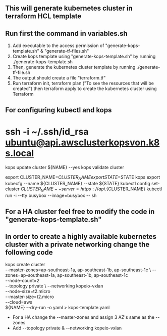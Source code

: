 ## This will generate kubernetes cluster in terraform HCL template

## Run first the command in variables.sh
1. Add executable to the access permission of "generate-kops-template.sh" & "generate-tf-files.sh"
2. Create kops template using "generate-kops-template.sh" by running ./generate-kops-template.sh
3. Then, generate the kubernetes cluster template by running ./generate-tf-file.sh
4. The output should create a file "terraform.tf"
5. Run terraform init, terraform plan ("To see the resources that will be created") then terraform apply to create the kubernetes cluster using Terraform

## For configuring kubectl and kops
# ssh -i ~/.ssh/id_rsa ubuntu@api.awsclusterkopsvon.k8s.local

kops update cluster ${NAME} --yes
kops validate cluster

export CLUSTER_NAME=$CLUSTER_NAME
export STATE=$STATE
kops export kubecfg --name ${CLUSTER_NAME} --state ${STATE}
kubectl config set-cluster ${CLUSTER_NAME} --server=https://api.${CLUSTER_NAME}
kubectl run -i --tty busybox --image=busybox -- sh

## For a HA cluster feel free to modify the code in "generate-kops-template.sh"
## In order to create a highly available kubernetes cluster with a private networking change the following code 
kops create cluster \
--master-zones=ap-southeast-1a, ap-southeast-1b, ap-southeast-1c \ 
--zones=ap-southeast-1a, ap-southeast-1b, ap-southeast-1c \
--node-count=2 \
--topology private \ 
--networking kopeio-vxlan \
--node-size=t2.micro \
--master-size=t2.micro \
--cloud=aws \
${NAME} --dry-run -o yaml > kops-template.yaml

* For a HA change the --master-zones and assign 3 AZ's same as the --zones
* Add --topology private & --networking kopeio-vxlan